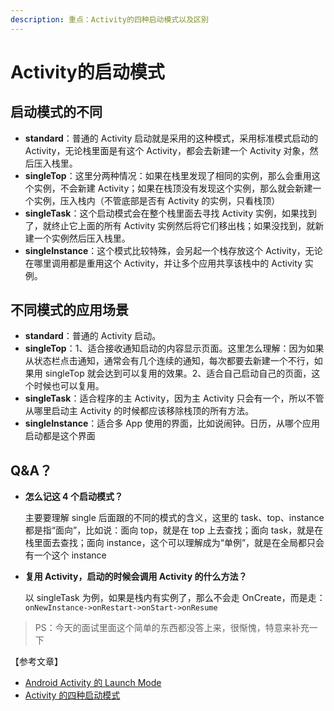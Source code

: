 ```yaml
---
description: 重点：Activity的四种启动模式以及区别
---
```


# Activity的启动模式

## 启动模式的不同

* **standard**：普通的 Activity 启动就是采用的这种模式，采用标准模式启动的 Activity，无论栈里面是有这个 Activity，都会去新建一个 Activity 对象，然后压入栈里。
* **singleTop**：这里分两种情况：如果在栈里发现了相同的实例，那么会重用这个实例，不会新建 Activity；如果在栈顶没有发现这个实例，那么就会新建一个实例，压入栈内（不管底部是否有 Activity 的实例，只看栈顶）
* **singleTask**：这个启动模式会在整个栈里面去寻找 Activity 实例，如果找到了，就终止它上面的所有 Activity 实例然后将它们移出栈；如果没找到，就新建一个实例然后压入栈里。
* **singleInstance**：这个模式比较特殊，会另起一个栈存放这个 Activity，无论在哪里调用都是重用这个 Activity，并让多个应用共享该栈中的 Activity 实例。

## 不同模式的应用场景

* **standard**：普通的 Activity 启动。
* **singleTop**：1、适合接收通知启动的内容显示页面。这里怎么理解：因为如果从状态栏点击通知，通常会有几个连续的通知，每次都要去新建一个不行，如果用 singleTop 就会达到可以复用的效果。2、适合自己启动自己的页面，这个时候也可以复用。
* **singleTask**：适合程序的主 Activity，因为主 Activity 只会有一个，所以不管从哪里启动主 Activity 的时候都应该移除栈顶的所有方法。
* **singleInstance**：适合多 App 使用的界面，比如说闹钟。日历，从哪个应用启动都是这个界面

## Q&A？

* **怎么记这 4 个启动模式？**

  主要要理解 single 后面跟的不同的模式的含义，这里的 task、top、instance 都是指“面向”，比如说：面向 top，就是在 top 上去查找；面向 task，就是在栈里面去查找；面向 instance，这个可以理解成为“单例”，就是在全局都只会有一个这个 instance

* **复用 Activity，启动的时候会调用 Activity 的什么方法？**

  以 singleTask 为例，如果是栈内有实例了，那么不会走 OnCreate，而是走： `onNewInstance->onRestart->onStart->onResume`

> PS：今天的面试里面这个简单的东西都没答上来，很惭愧，特意来补充一下

【参考文章】

* [Android Activity 的 Launch Mode](https://hit-alibaba.github.io/interview/Android/basic/Android-LaunchMode.html)
* [Activity 的四种启动模式](https://www.jianshu.com/p/02fa2877a496)

